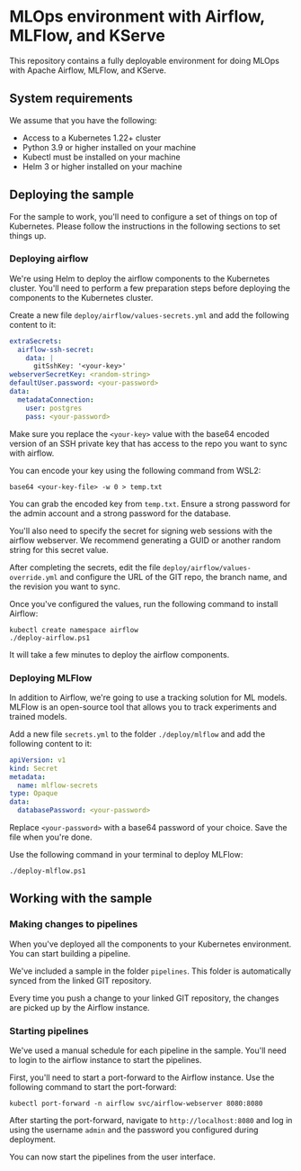 # MLOps environment with Airflow, MLFlow, and KServe

This repository contains a fully deployable environment for doing MLOps with 
Apache Airflow, MLFlow, and KServe.

## System requirements

We assume that you have the following:

- Access to a Kubernetes 1.22+ cluster 
- Python 3.9 or higher installed on your machine
- Kubectl must be installed on your machine
- Helm 3 or higher installed on your machine

## Deploying the sample

For the sample to work, you'll need to configure a set of things on top
of Kubernetes. Please follow the instructions in the following sections to
set things up.

### Deploying airflow

We're using Helm to deploy the airflow components to the Kubernetes cluster.
You'll need to perform a few preparation steps before deploying the 
components to the Kubernetes cluster.

Create a new file `deploy/airflow/values-secrets.yml` and add the following
content to it:

```yaml
extraSecrets:
  airflow-ssh-secret:
    data: |
      gitSshKey: '<your-key>'
webserverSecretKey: <random-string>
defaultUser.password: <your-password>
data:
  metadataConnection:
    user: postgres
    pass: <your-password>
```

Make sure you replace the `<your-key>` value with the base64 encoded version
of an SSH private key that has access to the repo you want to sync with airflow.

You can encode your key using the following command from WSL2:

```shell
base64 <your-key-file> -w 0 > temp.txt
```

You can grab the encoded key from `temp.txt`. Ensure a strong password for the 
admin account and a strong password for the database.

You'll also need to specify the secret for signing web sessions with the airflow
webserver. We recommend generating a GUID or another random string for this
secret value.

After completing the secrets, edit the file `deploy/airflow/values-override.yml`
and configure the URL of the GIT repo, the branch name, and the revision you
want to sync.

Once you've configured the values, run the following command to install 
Airflow:

```shell
kubectl create namespace airflow
./deploy-airflow.ps1
```

It will take a few minutes to deploy the airflow components.

### Deploying MLFlow

In addition to Airflow, we're going to use a tracking solution for ML models. MLFlow is an open-source tool that allows
you to track experiments and trained models. 

Add a new file `secrets.yml` to the folder `./deploy/mlflow` and add the following content to it:

```yaml
apiVersion: v1
kind: Secret
metadata:
  name: mlflow-secrets
type: Opaque
data:
  databasePassword: <your-password> 
```

Replace `<your-password>` with a base64 password of your choice. Save the file when you're done.

Use the following command in your terminal to deploy MLFlow:

```shell
./deploy-mlflow.ps1
```

## Working with the sample

### Making changes to pipelines

When you've deployed all the components to your Kubernetes environment. You can
start building a pipeline. 

We've included a sample in the folder `pipelines`. This folder is
automatically synced from the linked GIT repository.

Every time you push a change to your linked GIT repository, the changes are
picked up by the Airflow instance.

### Starting pipelines

We've used a manual schedule for each pipeline in the sample. You'll need to
login to the airflow instance to start the pipelines. 

First, you'll need to start a port-forward to the Airflow instance. Use the 
following command to start the port-forward:

```shell
kubectl port-forward -n airflow svc/airflow-webserver 8080:8080
``` 

After starting the port-forward, navigate to `http://localhost:8080` and log in
using the username `admin` and the password you configured during deployment.

You can now start the pipelines from the user interface.